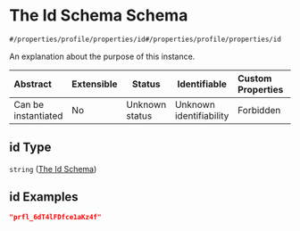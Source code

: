 # The Id Schema Schema

```txt
#/properties/profile/properties/id#/properties/profile/properties/id
```

An explanation about the purpose of this instance.


| Abstract            | Extensible | Status         | Identifiable            | Custom Properties | Additional Properties | Access Restrictions | Defined In                                                                           |
| :------------------ | ---------- | -------------- | ----------------------- | :---------------- | --------------------- | ------------------- | ------------------------------------------------------------------------------------ |
| Can be instantiated | No         | Unknown status | Unknown identifiability | Forbidden         | Allowed               | none                | [quote_schema.schema.json\*](../out/quote_schema.schema.json "open original schema") |

## id Type

`string` ([The Id Schema](quote_schema-properties-the-profile-schema-properties-the-id-schema.md))

## id Examples

```json
"prfl_6dT4lFDfce1aKz4f"
```
